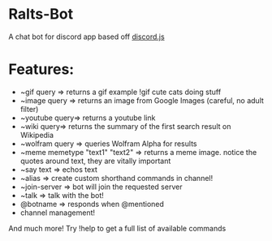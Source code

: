 # Ralts-Bot
A chat bot for discord app based off <a href="https://github.com/hydrabolt/discord.js/">discord.js</a>

# Features:
- ~gif query => returns a gif example !gif cute cats doing stuff
- ~image query => returns an image from Google Images (careful, no adult filter)
- ~youtube query=> returns a youtube link
- ~wiki query=> returns the summary of the first search result on Wikipedia
- ~wolfram query => queries Wolfram Alpha for results
- ~meme memetype "text1" "text2" => returns a meme image. notice the quotes around text, they are vitally important
- ~say text => echos text
- ~alias => create custom shorthand commands in channel!
- ~join-server => bot will join the requested server
- ~talk => talk with the bot!
- @botname => responds when @mentioned
- channel management!

And much more! Try !help to get a full list of available commands
